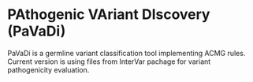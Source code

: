 # PAthogenic VAriant DIscovery (PaVaDi)

PaVaDi is a germline variant classification tool implementing ACMG rules.
Current version is using files from InterVar pachage for variant pathogenicity evaluation. 

